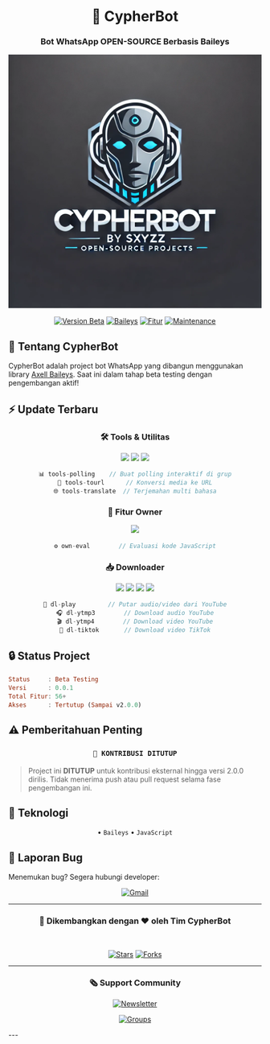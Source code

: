 <div align="center">

# 🌟 CypherBot

### Bot WhatsApp **OPEN-SOURCE** Berbasis Baileys

<img src="./.image/banner.webp" alt="CypherBot Banner">

[![Version Beta](https://img.shields.io/badge/BETA-0.0.1-blue.svg?style=for-the-badge&logo=github)](https://github.com/sxyz-dev/CypherBot)
[![Baileys](https://img.shields.io/badge/Baileys-Latest-green.svg?style=for-the-badge&logo=whatsapp)](https://github.com/AxellNetwork/Baileys)
[![Fitur](https://img.shields.io/badge/Total_Fitur-56+-orange.svg?style=for-the-badge&logo=firebase)](https://github.com/yourusername/CypherBot)
[![Maintenance](https://img.shields.io/badge/Maintained-yes-green.svg?style=for-the-badge&logo=github)](https://github.com/yourusername/CypherBot)

</div>

## 🚀 Tentang CypherBot

CypherBot adalah project bot WhatsApp yang dibangun menggunakan library [Axell Baileys](https://github.com/AxellNetwork/Baileys). Saat ini dalam tahap beta testing dengan pengembangan aktif!

## ⚡ Update Terbaru

<div align="center">

### 🛠️ Tools & Utilitas

<img src="https://img.shields.io/badge/NEW-tools--polling-blue?style=flat-square&logo=javascript"/>
<img src="https://img.shields.io/badge/NEW-tools--tourl-blue?style=flat-square&logo=javascript"/>
<img src="https://img.shields.io/badge/NEW-tools--translate-blue?style=flat-square&logo=javascript"/>

```js
📊 tools-polling    // Buat polling interaktif di grup
🔗 tools-tourl      // Konversi media ke URL
🌐 tools-translate  // Terjemahan multi bahasa
```

### 👑 Fitur Owner

<img src="https://img.shields.io/badge/NEW-own--eval-red?style=flat-square&logo=javascript"/>

```js
⚙️ own-eval        // Evaluasi kode JavaScript
```

### 📥 Downloader

<img src="https://img.shields.io/badge/NEW-dl--play-green?style=flat-square&logo=javascript"/>
<img src="https://img.shields.io/badge/NEW-dl--ytmp3-green?style=flat-square&logo=javascript"/>
<img src="https://img.shields.io/badge/NEW-dl--ytmp4-green?style=flat-square&logo=javascript"/>
<img src="https://img.shields.io/badge/NEW-dl--tiktok-green?style=flat-square&logo=javascript"/>

```js
🎵 dl-play         // Putar audio/video dari YouTube
🎧 dl-ytmp3        // Download audio YouTube
🎬 dl-ytmp4        // Download video YouTube
📱 dl-tiktok       // Download video TikTok
```

</div>

## 🔒 Status Project

```haskell
Status     : Beta Testing
Versi      : 0.0.1
Total Fitur: 56+
Akses      : Tertutup (Sampai v2.0.0)
```

## ⚠️ Pemberitahuan Penting

<div align="center">

### `🔐 KONTRIBUSI DITUTUP`

</div>

> Project ini **DITUTUP** untuk kontribusi eksternal hingga versi 2.0.0 dirilis.
> Tidak menerima push atau pull request selama fase pengembangan ini.

## 📱 Teknologi

<div align="center">

• `Baileys`
• `JavaScript`

</div>

## 🐛 Laporan Bug

Menemukan bug? Segera hubungi developer:

<div align="center">

[![Gmail](https://img.shields.io/badge/Gmail-sxyzz.dev%40gmail.com-red?style=for-the-badge&logo=gmail)](mailto:sxyzz.dev@gmail.com)

</div>

---

<div align="center">

### 💫 Dikembangkan dengan ❤️ oleh Tim CypherBot

<br>

[![Stars](https://img.shields.io/github/stars/sxyz-dev/CypherBot?style=social)](https://github.com/sxyz-dev/CypherBot)
[![Forks](https://img.shields.io/github/forks/sxyz-dev/CypherBot?style=social)](https://github.com/sxyz-dev/CypherBot)

---
### 🗞 Support Community

[![Newsletter](https://img.shields.io/badge/Newsletter-Support-blue?style=for-the-badge&logo=whatsapp)](https://whatsapp.com/channel/0029Vb3lj2l8V0tlKG7av62W)

[![Groups](https://img.shields.io/badge/Group-Support-blue?style=for-the-badge&logo=whatsapp)](https://chat.whatsapp.com/LrXs5UBnBVdAHhSXDcDwe0)
</div>
---